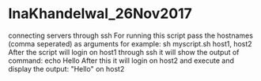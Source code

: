 # InaKhandelwal_26Nov2017
connecting servers through ssh
For running this script pass the hostnames (comma seperated) as arguments for example: 
sh myscript.sh host1, host2
After the script will login on host1 through ssh it will show the output of command: echo Hello
After this it will login on host2 and execute and display the output: "Hello" on host2
